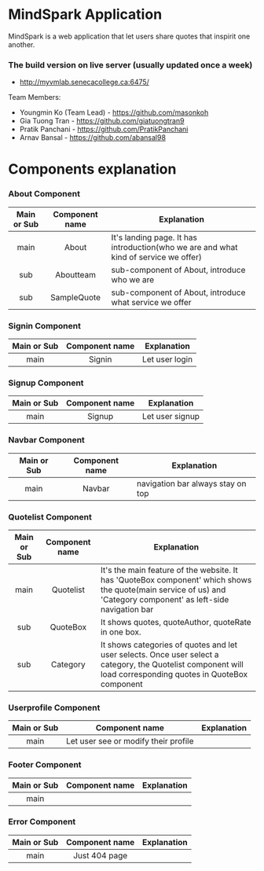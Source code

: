 # MindSpark Application

MindSpark is a web application that let users share quotes that inspirit one another.

### The build version on live server (usually updated once a week)
* http://myvmlab.senecacollege.ca:6475/


Team Members:
* Youngmin Ko (Team Lead) - https://github.com/masonkoh
* Gia Tuong Tran - https://github.com/giatuongtran9
* Pratik Panchani - https://github.com/PratikPanchani
* Arnav Bansal - https://github.com/abansal98

# Components explanation

### About Component
| Main or Sub | Component name        | Explanation           |
|:-------------:| :-------------: |-------------|
|main| About      | It's landing page. It has introduction(who we are and what kind of service we offer) |
|sub| Aboutteam      | sub-component of About, introduce who we are |
|sub|SampleQuote|sub-component of About, introduce what service we offer|
### Signin Component
| Main or Sub | Component name        | Explanation           |
|:-------------:| :-------------: |-------------|
|main|Signin|Let user login |
### Signup Component
| Main or Sub | Component name        | Explanation           |
|:-------------:| :-------------: |-------------|
|main|Signup|Let user signup|
### Navbar Component
| Main or Sub | Component name        | Explanation           |
|:-------------:| :-------------: |-------------|
|main|Navbar|navigation bar always stay on top|
### Quotelist Component
| Main or Sub | Component name        | Explanation           |
|:-------------:| :-------------: |-------------|
|main|Quotelist|It's the main feature of the website. It has 'QuoteBox component' which shows the quote(main service of us) and 'Category component' as left-side navigation bar|
|sub|QuoteBox|It shows quotes, quoteAuthor, quoteRate in one box.|
|sub|Category|It shows categories of quotes and let user selects. Once user select a category, the Quotelist component will load corresponding quotes in QuoteBox component|
### Userprofile Component
| Main or Sub | Component name        | Explanation           |
|:-------------:| :-------------: |-------------|
|main|Let user see or modify their profile||
### Footer Component
| Main or Sub | Component name        | Explanation           |
|:-------------:| :-------------: |-------------|
|main|||
### Error Component
| Main or Sub | Component name        | Explanation           |
|:-------------:| :-------------: |-------------|
|main|Just 404 page||



